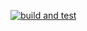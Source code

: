 [![build and test](https://github.com/airmanxtw/FpGuardExample/actions/workflows/dotnet.yml/badge.svg)](https://github.com/airmanxtw/FpGuardExample/actions/workflows/dotnet.yml)
